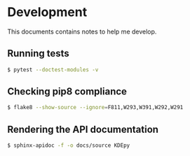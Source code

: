 # Development

This documents contains notes to help me develop.

## Running tests

```bash
$ pytest --doctest-modules -v
```

## Checking pip8 compliance

```bash
$ flake8 --show-source --ignore=F811,W293,W391,W292,W291
```

## Rendering the API documentation

```bash
$ sphinx-apidoc -f -o docs/source KDEpy
```
